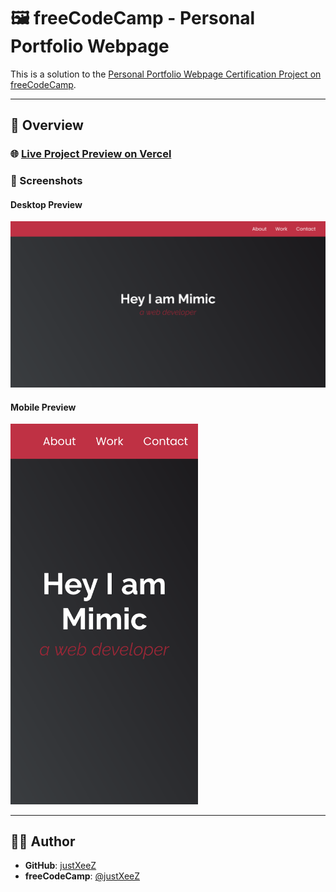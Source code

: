 # 🖼️ freeCodeCamp - Personal Portfolio Webpage

This is a solution to the [Personal Portfolio Webpage Certification Project on freeCodeCamp](https://www.freecodecamp.org/learn/2022/responsive-web-design/build-a-personal-portfolio-webpage-project/build-a-personal-portfolio-webpage).

---

## 🚀 Overview

### 🌐 [Live Project Preview on Vercel](https://xeezfcc-personalportfoliowebpage.vercel.app/)

### 📸 Screenshots

#### Desktop Preview
<img src="design/desktop.png" width="600px"/>

#### Mobile Preview
<img src="design/mobile.png" width="300px"/>

---

## 👨‍💻 Author

- **GitHub**: [justXeeZ](https://github.com/justXeeZ)
- **freeCodeCamp**: [@justXeeZ](https://www.freecodecamp.org/justXeeZ)
